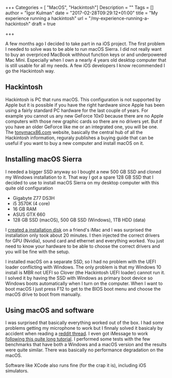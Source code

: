 ﻿+++
Categories = [ "MacOS", "Hackintosh"]
Description = ""
Tags = []
author = "Igor Kulman"
date = "2017-02-28T09:29:12+01:00"
title = "My experience running a hackintosh"
url = "/my-experience-running-a-hackintosh"
draft = true

+++

A few months ago I decided to take part in na iOS project. The first problem I needed to solve was to be able to run macOS Sierra. I did not really want to buy an overpriced MacBook withhout function keys or and underpowered Mac Mini. Especially when I own a nearly 4 years old desktop computer that is still usable for all my needs. A few iOS developers I know recommended I go the Hackintosh way.

## Hackintosh

Hackintosh is PC that runs macOS. This configuration is not supported by Apple but it is possible if you have the right hardware since Apple has been using a fairly standard PC hardware for the last couple of years. For example you cannot us any new GeForce 10x0 because there are no Apple computers with those new graphic cards so there are no drivers yet. But if you have an older GeForce like me or an integrated one, you will be one. The [tonymacx86.com](https://www.tonymacx86.com/) website, basically the central hub of all the Hackintosh information, reguraly publishes a buying guide that can be useful if you want to buy a new computer and install macOS on it.

<!--more-->

## Installing macOS Sierra

I needed a bigger SSD anyway so I bought a new 500 GB SSD and cloned my Windows installation to it. That way I got a spare 128 GB SSD that I decided to use to install macOS Sierra on my desktop computer with this quite old configuration

- Gigabyte Z77 DS3H
- i5 3570K (4 core)
- 16 GB RAM
- ASUS GTX 660
- 128 GB SSD (macOS), 500 GB SSD (Windows), 1TB HDD (data)

I [created a installation disk](https://www.tonymacx86.com/threads/unibeast-install-macos-sierra-on-any-supported-intel-based-pc.200564/) on a friend's iMac and I was surprised the installation only took about 20 minutes. I then injected the correct drivers for GPU (Nvidia), sound card and ethernet and everything worked. You just need to know your hardware to be able to choose the correct drivers and you will be fine with the setup.

I installed macOS on a separate SSD, so I had no problem with the UEFI loader conflicting with Windows. The only problem is that my Windows 10 install is MBR not UEFI so Clover (the Hackintosh UEFI loader) cannot run it. I solved it by having the SSD with Windows as primary boot device so Windows boots automatically when I turn on the computer. When I want to boot macOS I just press F12 to get to the BIOS boot menu and choose the macOS drive to boot from manually.

## Using macOS and software

I was surprised that basically everything worked out of the box. I had some problems getting my microphone to work but I finnaly solved it basicaly by accident when reading a [reddit thread](https://www.reddit.com/r/hackintosh/comments/4gp7mj/need_help_getting_alc887_microphone_working_el/). I even got iMessage to work [following this quite long tutorial](https://www.tonymacx86.com/threads/an-idiots-guide-to-imessage.196827/). I performed some tests with the few benchmarks that have both a Windows and a macOS version and the results were quite similar. There was basically no performance degradation on the macOS. 

Software like XCode also runs fine (for the crap it is), including iOS simulators. 